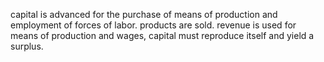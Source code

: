 capital is advanced for the purchase of means of production and employment of forces of labor. products are sold. revenue is used for means of production and wages, capital must reproduce itself and yield a surplus.